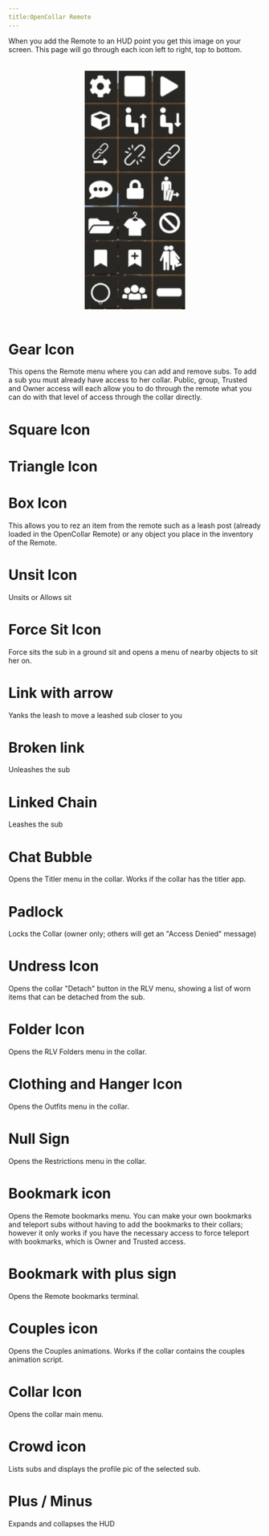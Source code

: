 ```yaml
---
title:OpenCollar Remote
---
```

When you add the Remote to an HUD point you get this image on your screen.  This page will go through each icon left to right, top to bottom.
<div style="width: 100%; text-align: center;">
<img src="/static/Remote.png" width="200" style="margin: 20px auto;" />
</div>

# Gear Icon  
This opens the Remote menu where you can add and remove subs.  To add a sub you must already have access to her collar.  Public, group, Trusted and Owner access will each allow you to do through the remote what you can do with that level of access through the collar directly.
#  Square Icon
# Triangle Icon  
#  Box Icon
This allows you to rez an item from the remote such as a leash post (already loaded in the OpenCollar Remote) or any object you place in the inventory of the Remote.
# Unsit Icon
Unsits or Allows sit
# Force Sit Icon
Force sits the sub in a ground sit and opens a menu of nearby objects to sit her on.  
#  Link with arrow
Yanks the leash to move a leashed sub closer to you
# Broken link
Unleashes the sub
# Linked Chain
Leashes the sub
# Chat Bubble
Opens the Titler menu in the collar.  Works if the collar has the titler app.
# Padlock
Locks the Collar (owner only; others will get an "Access Denied" message)
# Undress Icon
Opens the collar "Detach" button in the RLV menu, showing a list of worn items that can be detached from the sub.
# Folder Icon
Opens the RLV Folders menu in the collar.
# Clothing and Hanger Icon
Opens the Outfits menu in the collar.
# Null Sign
Opens the Restrictions menu in the collar.
# Bookmark icon
Opens the Remote bookmarks menu. You can make your own bookmarks and teleport subs without having to add the bookmarks to their collars; however it only works if you have the necessary access to force teleport with bookmarks, which is Owner and Trusted access.
# Bookmark with plus sign
Opens the Remote bookmarks terminal.
# Couples icon
Opens the Couples animations.  Works if the collar contains the couples animation script.
# Collar Icon
Opens the collar main menu.
# Crowd icon 
Lists subs and displays the profile pic of the selected sub.
# Plus / Minus
Expands and collapses the HUD

